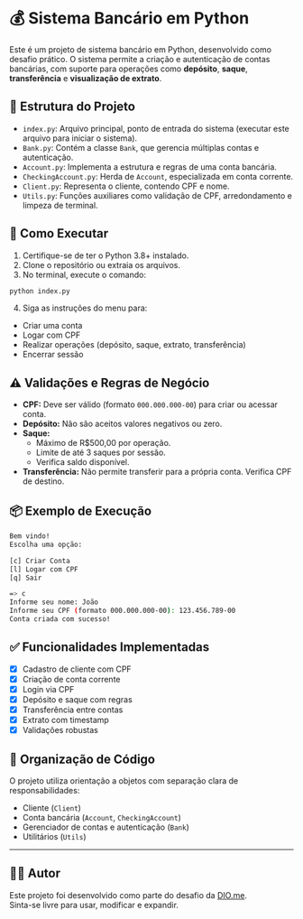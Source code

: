 
# 💰 Sistema Bancário em Python

Este é um projeto de sistema bancário em Python, desenvolvido como desafio prático. O sistema permite a criação e autenticação de contas bancárias, com suporte para operações como **depósito**, **saque**, **transferência** e **visualização de extrato**.

## 🧩 Estrutura do Projeto

- `index.py`: Arquivo principal, ponto de entrada do sistema (executar este arquivo para iniciar o sistema).
- `Bank.py`: Contém a classe `Bank`, que gerencia múltiplas contas e autenticação.
- `Account.py`: Implementa a estrutura e regras de uma conta bancária.
- `CheckingAccount.py`: Herda de `Account`, especializada em conta corrente.
- `Client.py`: Representa o cliente, contendo CPF e nome.
- `Utils.py`: Funções auxiliares como validação de CPF, arredondamento e limpeza de terminal.

## 🚀 Como Executar

1. Certifique-se de ter o Python 3.8+ instalado.
2. Clone o repositório ou extraia os arquivos.
3. No terminal, execute o comando:

```bash
python index.py
```

4. Siga as instruções do menu para:

- Criar uma conta
- Logar com CPF
- Realizar operações (depósito, saque, extrato, transferência)
- Encerrar sessão

## ⚠️ Validações e Regras de Negócio

- **CPF:** Deve ser válido (formato `000.000.000-00`) para criar ou acessar conta.
- **Depósito:** Não são aceitos valores negativos ou zero.
- **Saque:** 
  - Máximo de R$500,00 por operação.
  - Limite de até 3 saques por sessão.
  - Verifica saldo disponível.
- **Transferência:** Não permite transferir para a própria conta. Verifica CPF de destino.

## 📦 Exemplo de Execução

```bash
Bem vindo!
Escolha uma opção:

[c] Criar Conta
[l] Logar com CPF
[q] Sair

=> c
Informe seu nome: João
Informe seu CPF (formato 000.000.000-00): 123.456.789-00
Conta criada com sucesso!
```

## ✅ Funcionalidades Implementadas

- [x] Cadastro de cliente com CPF
- [x] Criação de conta corrente
- [x] Login via CPF
- [x] Depósito e saque com regras
- [x] Transferência entre contas
- [x] Extrato com timestamp
- [x] Validações robustas

## 📁 Organização de Código

O projeto utiliza orientação a objetos com separação clara de responsabilidades:

- Cliente (`Client`)
- Conta bancária (`Account`, `CheckingAccount`)
- Gerenciador de contas e autenticação (`Bank`)
- Utilitários (`Utils`)

---

## 🧑‍💻 Autor

Este projeto foi desenvolvido como parte do desafio da [DIO.me](https://www.dio.me/).  
Sinta-se livre para usar, modificar e expandir.

